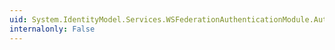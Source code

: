 ```yaml
---
uid: System.IdentityModel.Services.WSFederationAuthenticationModule.AuthorizationFailed
internalonly: False
---
```

